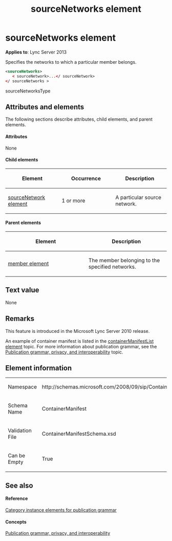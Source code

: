 ﻿---
title: sourceNetworks element
TOCTitle: sourceNetworks element
ms:assetid: 4b677c32-a8e3-4e16-869b-c98851c0b546
ms:mtpsurl: https://msdn.microsoft.com/en-us/library/Dn438992(v=office.15)
ms:contentKeyID: 57094043
ms.date: 07/24/2014
mtps_version: v=office.15
dev_langs:
- xml
---

# sourceNetworks element


**Applies to**: Lync Server 2013

Specifies the networks to which a particular member belongs.

```xml
<sourceNetworks>
   < sourceNetwork>...</ sourceNetwork>
</ sourceNetworks >
```

sourceNetworksType

## Attributes and elements

The following sections describe attributes, child elements, and parent elements.

#### Attributes

None

#### Child elements

<table>
<colgroup>
<col style="width: 33%" />
<col style="width: 33%" />
<col style="width: 33%" />
</colgroup>
<thead>
<tr class="header">
<th><p>Element</p></th>
<th><p>Occurrence</p></th>
<th><p>Description</p></th>
</tr>
</thead>
<tbody>
<tr class="odd">
<td><p><a href="sourcenetwork-element.md">sourceNetwork element</a></p></td>
<td><p>1 or more</p></td>
<td><p>A particular source network.</p></td>
</tr>
</tbody>
</table>


#### Parent elements

<table>
<colgroup>
<col style="width: 50%" />
<col style="width: 50%" />
</colgroup>
<thead>
<tr class="header">
<th><p>Element</p></th>
<th><p>Description</p></th>
</tr>
</thead>
<tbody>
<tr class="odd">
<td><p><a href="member-element.md">member element</a></p></td>
<td><p>The member belonging to the specified networks.</p></td>
</tr>
</tbody>
</table>


## Text value

None

## Remarks

This feature is introduced in the Microsoft Lync Server 2010 release.

An example of container manifest is listed in the [containerManifestList element](containermanifestlist-element.md) topic. For more information about publication grammar, see the [Publication grammar, privacy, and interoperability](publication-grammar-privacy-and-interoperability.md) topic.

## Element information

<table>
<colgroup>
<col style="width: 50%" />
<col style="width: 50%" />
</colgroup>
<tbody>
<tr class="odd">
<td><p>Namespace</p></td>
<td><p>http://schemas.microsoft.com/2008/09/sip/ContainerManifest</p></td>
</tr>
<tr class="even">
<td><p>Schema Name</p></td>
<td><p>ContainerManifest</p></td>
</tr>
<tr class="odd">
<td><p>Validation File</p></td>
<td><p>ContainerManifestSchema.xsd</p></td>
</tr>
<tr class="even">
<td><p>Can be Empty</p></td>
<td><p>True</p></td>
</tr>
</tbody>
</table>


## See also

#### Reference

[Category instance elements for publication grammar](category-instance-elements-for-publication-grammar.md)

#### Concepts

[Publication grammar, privacy, and interoperability](publication-grammar-privacy-and-interoperability.md)

